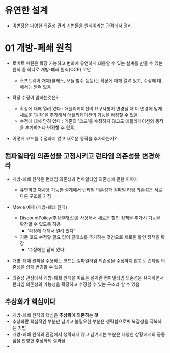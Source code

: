 # 유연한 설계
- 이번장은 다양한 의존성 관리 기법들을 원칙이라는 관점에서 정리

# 01 개방-폐쇄 원칙
- 로버트 마틴은 확장 가능하고 변화에 유연하게 대응할 수 있는 설계를 만들 수 있는 원칙 중 하나로 개방-폐쇄 원칙(OCP) 고안
  - 소프트웨어 개체(클래스, 모듈 함수 등등)는 확장에 대해 열려 있고, 수정에 대해서는 닫혀 있음

- 확장 수정이 말하는것은?
  - 확장에 대해 열려 있다 : 애플리케이션의 요구사항이 변경될 때 이 변경에 맞게 새로운 '동작'을 추가해서 애플리케이션의 기능을 확장할 수 있음
  - 수정에 대해 닫혀 있다 : 기존의 '코드'를 수정하지 않고도 애플리케이션의 동작을 추가하거나 변경할 수 있음

- 어떻게 코드를 수정하지 않고 새로운 동작을 추가하는가?

## 컴파일타임 의존성을 고정시키고 런타임 의존성을 변경하라
- 개방-폐쇄 원칙은 런타임 의존성과 컴파일타임 의존성에 관한 이야기
  - 유연하고 재사용 가능한 설계에서 런타임 의존성과 컴파일 타임 의존성은 서로 다른 구조를 가짐

- Movie 예제 (개방-폐쇄 원칙)
  - DiscountPolicy(추상클래스)를 사용해서 새로운 할인 정책을 추가시 기능을 확장할 수 있도록 허용
    - '확장에 대해서 열려 있다' 
  - 기존 코드 수정할 필요 없이 클래스를 추가하는 것만으로 새로운 할인 정책을 확장
    - '수정에는 닫혀 있다'

- 개방-폐쇄 원칙을 수용하는 코드는 컴파일타임 의존성을 수정하지 않고도 런타임 의존성을 쉽게 변경할 수 있음

- 의존성 관점에서 개방-폐쇄 원칙을 따르는 설계란 컴파일타임 의존성은 유지하면서 런타임 의존성의 가능성을 확장하고 수정할 수 있는 구조라 할 수 있음

## 추상화가 핵심이다
- 개방-폐쇄 원칙의 핵심은 **추상화에 의존하는 것**
- 추상화란 핵심적인 부분만 남기고 불필요한 부분은 생략함으로써 복잡성을 극복하는 기법
- 개방-폐쇄 원칙의 관점에서 생략되지 않고 남겨지는 부분은 다양한 상황에서의 공통점을 반영한 추상화의 결과물
- 



